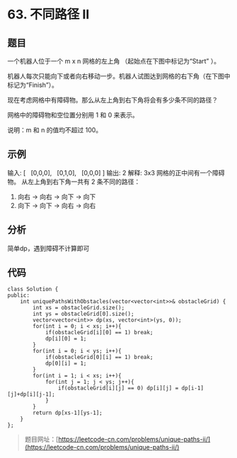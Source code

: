 # 63. 不同路径 II

## 题目

一个机器人位于一个 m x n 网格的左上角 （起始点在下图中标记为“Start” ）。

机器人每次只能向下或者向右移动一步。机器人试图达到网格的右下角（在下图中标记为“Finish”）。

现在考虑网格中有障碍物。那么从左上角到右下角将会有多少条不同的路径？

网格中的障碍物和空位置分别用 1 和 0 来表示。

说明：m 和 n 的值均不超过 100。

## 示例

输入:
[
  [0,0,0],
  [0,1,0],
  [0,0,0]
]
输出: 2
解释:
3x3 网格的正中间有一个障碍物。
从左上角到右下角一共有 2 条不同的路径：
1. 向右 -> 向右 -> 向下 -> 向下
2. 向下 -> 向下 -> 向右 -> 向右

## 分析

简单dp，遇到障碍不计算即可

## 代码

	class Solution {
	public:
	    int uniquePathsWithObstacles(vector<vector<int>>& obstacleGrid) {
	        int xs = obstacleGrid.size();
	        int ys = obstacleGrid[0].size();
	        vector<vector<int>> dp(xs, vector<int>(ys, 0));
	        for(int i = 0; i < xs; i++){
	            if(obstacleGrid[i][0] == 1) break;
	            dp[i][0] = 1;
	        }
	        for(int i = 0; i < ys; i++){
	            if(obstacleGrid[0][i] == 1) break;
	            dp[0][i] = 1;
	        }
	        for(int i = 1; i < xs; i++){
	            for(int j = 1; j < ys; j++){
	                if(obstacleGrid[i][j] == 0) dp[i][j] = dp[i-1][j]+dp[i][j-1];
	            }
	        }
	        return dp[xs-1][ys-1];
	    }
	};

> 题目网址：[https://leetcode-cn.com/problems/unique-paths-ii/](https://leetcode-cn.com/problems/unique-paths-ii/)